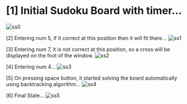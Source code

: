 <h1>[1] Initial Sudoku Board with timer...</h1>

![ss0](https://user-images.githubusercontent.com/54903209/94850431-8fb19800-0444-11eb-939c-65e3d37a1e92.JPG)

[2] Entering num 5, if it correct at this position then it will fit there...
![ss1](https://user-images.githubusercontent.com/54903209/94850451-993b0000-0444-11eb-9bb7-b604fa7b69b5.JPG)

[3] Entering num 7, it is not correct at this position, so a cross will be displayed on the foot of the window.
![ss2](https://user-images.githubusercontent.com/54903209/94850492-a3f59500-0444-11eb-99bc-ab4d7ed49e02.JPG)

[4] Entering num 4...
![ss3](https://user-images.githubusercontent.com/54903209/94850511-a8ba4900-0444-11eb-8954-c38be63ac908.JPG)

[5] On pressing space button, it started solving the board automatically using backtracking algorithm...
![ss4](https://user-images.githubusercontent.com/54903209/94850523-abb53980-0444-11eb-938d-e24aac8fa803.JPG)

[6] Final State...
![ss5](https://user-images.githubusercontent.com/54903209/94850532-afe15700-0444-11eb-85ca-5c573f5e570d.JPG)
